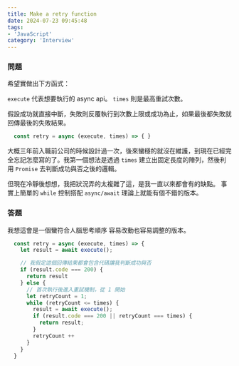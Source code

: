 ```yaml
---
title: Make a retry function
date: 2024-07-23 09:45:48
tags:
- 'JavaScript'
category: 'Interview'
---
```


### 問題

希望實做出下方函式：

`execute` 代表想要執行的 async api。
`times` 則是最高重試次數。

假設成功就直接中斷，失敗則反覆執行到次數上限或成功為止，如果最後都失敗就回傳最後的失敗結果。

```js
  const retry = async (execute, times) => { }
```

大概三年前入職前公司的時候設計過一次，後來蠻穩的就沒在維護，到現在已經完全忘記怎麼寫的了。我第一個想法是透過 `times` 建立出固定長度的陣列，然後利用 `Promise` 去判斷成功與否之後的邏輯。

但現在冷靜後想想，我把狀況弄的太複雜了這，是我一直以來都會有的缺點。
事實上簡單的 `while` 控制搭配 `async/await` 理論上就能有個不錯的版本。

### 答題

我想這會是一個蠻符合人腦思考順序 容易改動也容易調整的版本。

```js
  const retry = async (execute, times) => {
    let result = await execute();

    // 我假定這個回傳結果都會包含代碼讓我判斷成功與否
    if (result.code === 200) {
      return result
    } else {
      // 首次執行後進入重試機制，從 1 開始
      let retryCount = 1;
      while (retryCount <= times) {
        result = await execute();
        if (result.code === 200 || retryCount === times) {
          return result;
        }
        retryCount ++
      }
    }
  }
```